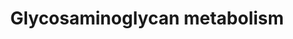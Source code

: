---
annotations:
- id: PW:0000157
  parent: classic metabolic pathway
  type: Pathway Ontology
  value: glycosaminoglycan metabolic pathway
authors:
- ReactomeTeam
- Mkutmon
description: Glycosaminoglycans (GAGs) are long, unbranched polysaccharides containing
  a repeating disaccharide unit composed of a hexosamine (either N-acetylgalactosamine
  (GalNAc) or N-acetylglucosamine (GlcNAc)) and a uronic acid (glucuronate or iduronate).
  They can be heavily sulfated. GAGs are located primarily in the extracellular matrix
  (ECM) and on cell membranes, acting as a lubricating fluid for joints and as part
  of signalling processes. They have structural roles in connective tissue, cartilage,
  bone and blood vessels (Esko et al. 2009). GAGs are degraded in the lysosome as
  part of their natural turnover. Defects in the lysosomal enzymes responsible for
  the metabolism of membrane-associated GAGs lead to lysosomal storage diseases called
  mucopolysaccharidoses (MPS). MPSs are characterised by the accumulation of GAGs
  in lysosomes resulting in chronic, progressively debilitating disorders that in
  many instances lead to severe psychomotor retardation and premature death (Cantz
  & Gehler 1976, Clarke 2008). The biosynthesis and breakdown of the main GAGs (hyaluronate,
  keratan sulfate, chondroitin sulfate, dermatan sulfate and heparan sulfate) is described
  here.  View original pathway at [http://www.reactome.org/PathwayBrowser/#DIAGRAM=1630316
  Reactome].
last-edited: 2021-01-25
organisms:
- Homo sapiens
redirect_from:
- /index.php/Pathway:WP2743
- /instance/WP2743
revision: null
schema-jsonld:
- '@context': https://schema.org/
  '@id': https://wikipathways.github.io/pathways/WP2743.html
  '@type': Dataset
  creator:
    '@type': Organization
    name: WikiPathways
  description: Glycosaminoglycans (GAGs) are long, unbranched polysaccharides containing
    a repeating disaccharide unit composed of a hexosamine (either N-acetylgalactosamine
    (GalNAc) or N-acetylglucosamine (GlcNAc)) and a uronic acid (glucuronate or iduronate).
    They can be heavily sulfated. GAGs are located primarily in the extracellular
    matrix (ECM) and on cell membranes, acting as a lubricating fluid for joints and
    as part of signalling processes. They have structural roles in connective tissue,
    cartilage, bone and blood vessels (Esko et al. 2009). GAGs are degraded in the
    lysosome as part of their natural turnover. Defects in the lysosomal enzymes responsible
    for the metabolism of membrane-associated GAGs lead to lysosomal storage diseases
    called mucopolysaccharidoses (MPS). MPSs are characterised by the accumulation
    of GAGs in lysosomes resulting in chronic, progressively debilitating disorders
    that in many instances lead to severe psychomotor retardation and premature death
    (Cantz & Gehler 1976, Clarke 2008). The biosynthesis and breakdown of the main
    GAGs (hyaluronate, keratan sulfate, chondroitin sulfate, dermatan sulfate and
    heparan sulfate) is described here.  View original pathway at [http://www.reactome.org/PathwayBrowser/#DIAGRAM=1630316
    Reactome].
  keywords:
  - (HA)2
  - (HA)50
  - 1,4-beta-D-galactosidase
  - 5'-monophosphate
  - ABCC5
  - 'ACAN '
  - ADP
  - 'AGRN(30-2045) '
  - APS
  - ARSB:Ca2+
  - ATP
  - Ac-CoA
  - Asparagine N-linked
  - B3GALT6
  - B3GAT dimers
  - 'B3GAT1 '
  - 'B3GAT2 '
  - 'B3GAT3 '
  - B3GAT3:Mn2+ dimer
  - B3GNT1,2,3,4,7
  - 'B3GNT2 '
  - 'B3GNT3 '
  - 'B3GNT4 '
  - 'B3GNT7 '
  - 'B4GALT1 '
  - B4GALT1-6 homodimers
  - 'B4GALT2 '
  - 'B4GALT3 '
  - 'B4GALT4 '
  - 'B4GALT5 '
  - 'B4GALT6 '
  - B4GALT7
  - 'B4GAT1 '
  - 'BCAN '
  - BGAL
  - 'BGN '
  - 'C4S chain '
  - 'C4S-BCAN '
  - 'C4S-BGN '
  - 'C4S-CSPG4 '
  - 'C4S-CSPG5 '
  - 'C4S-DCN '
  - 'C4S-NCAN '
  - C4S-PG
  - 'C4S-PG '
  - 'C4S-PGs '
  - 'C4S-VCAN '
  - C4S/C6S chains
  - 'C6S chain '
  - 'C6S-BCAN '
  - 'C6S-BGN '
  - 'C6S-CSPG4 '
  - 'C6S-CSPG5 '
  - 'C6S-DCN '
  - 'C6S-NCAN '
  - C6S-PG
  - 'C6S-PG '
  - 'C6S-PGs '
  - 'C6S-VCAN '
  - 'CD44 '
  - CEMIP
  - CH3COO-
  - CHEBI:63868 chain
  - 'CHPF '
  - CHPF,CHPF2,CHSY3
  - CHPF,CHSY3
  - 'CHPF2 '
  - CHST1
  - 'CHST11 '
  - 'CHST12 '
  - 'CHST13 '
  - CHST14
  - CHST14 products
  - CHST14 substrates
  - CHST15
  - 'CHST2 '
  - CHST2,5,6
  - 'CHST3 '
  - CHST3,7
  - 'CHST5 '
  - 'CHST6 '
  - 'CHST7 '
  - CHST9,11,12,13
  - 'CHST9-2 '
  - CHSY1
  - 'CHSY3 '
  - CMP
  - CMP-Neu5Ac
  - CS/DS core proteins
  - CS/HS precursor
  - 'CSE-BCAN '
  - 'CSE-BGN '
  - 'CSE-CSPG4 '
  - 'CSE-CSPG5 '
  - 'CSE-DCN '
  - 'CSE-NCAN '
  - CSE-PG
  - 'CSE-PG '
  - 'CSE-PGs '
  - 'CSE-VCAN '
  - CSGALNACT
  - 'CSGALNACT1 '
  - 'CSGALNACT2 '
  - 'CSPG4 '
  - 'CSPG5 '
  - CSPGs
  - 'Ca2+ '
  - ChEBI:63515 chain
  - 'ChEBI:63515 chain '
  - ChEBI:63516 chain
  - ChEBI:63517 chain
  - ChEBI:63519 chain
  - Chondroitin chain
  - 'Chondroitin chain '
  - Chondroitin chains
  - CoA-SH
  - D-xylose
  - 'D2,4(S)2-BCAN '
  - 'D2,4(S)2-BGN '
  - 'D2,4(S)2-CSPG4 '
  - 'D2,4(S)2-CSPG5 '
  - 'D2,4(S)2-DCN '
  - 'D2,4(S)2-NCAN '
  - D2,4(S)2-PG
  - 'D2,4(S)2-PG '
  - 'D2,4(S)2-PGs '
  - 'D2,4(S)2-VCAN '
  - 'D2,4,4(S)3-BCAN '
  - 'D2,4,4(S)3-BGN '
  - 'D2,4,4(S)3-CSPG4 '
  - 'D2,4,4(S)3-CSPG5 '
  - 'D2,4,4(S)3-DCN '
  - 'D2,4,4(S)3-NCAN '
  - D2,4,4(S)3-PGs
  - 'D2,4,4(S)3-PGs '
  - 'D2,4,4(S)3-VCAN '
  - 'D4S-BCAN '
  - 'D4S-BGN '
  - 'D4S-CSPG4 '
  - 'D4S-CSPG5 '
  - 'D4S-DCN '
  - 'D4S-NCAN '
  - D4S-PGs
  - 'D4S-PGs '
  - 'D4S-VCAN '
  - 'DCN '
  - 'DSE '
  - DSE,DSEL
  - DSE,DSEL products
  - DSE,DSEL substrates
  - 'DSEL '
  - DSPGs
  - 'EXT1 '
  - EXT1:EXT2
  - 'EXT2 '
  - 'FMOD '
  - GAG core proteins
  - GALNS oligomer
  - 'GLB1 '
  - 'GLB1L '
  - GLCE
  - 'GPC1 '
  - 'GPC2 '
  - 'GPC3(25-?) '
  - 'GPC4 '
  - 'GPC5(25-?) '
  - 'GPC6 '
  - 'GUSB '
  - GUSB tetramer
  - Gal
  - Gal(S)-GlcNAc(S)-Gal-GlcNAc(S)-Gal
  - 'Gal-Gal-Xyl-AGRN '
  - 'Gal-Gal-Xyl-BCAN '
  - 'Gal-Gal-Xyl-BGN '
  - 'Gal-Gal-Xyl-CSPG4 '
  - 'Gal-Gal-Xyl-CSPG5 '
  - 'Gal-Gal-Xyl-DCN '
  - 'Gal-Gal-Xyl-GPC1 '
  - 'Gal-Gal-Xyl-GPC2 '
  - 'Gal-Gal-Xyl-GPC3 '
  - 'Gal-Gal-Xyl-GPC4 '
  - 'Gal-Gal-Xyl-GPC5 '
  - 'Gal-Gal-Xyl-GPC6 '
  - 'Gal-Gal-Xyl-HSPG2 '
  - 'Gal-Gal-Xyl-NCAN '
  - 'Gal-Gal-Xyl-SDC1 '
  - 'Gal-Gal-Xyl-SDC2 '
  - 'Gal-Gal-Xyl-SDC3 '
  - 'Gal-Gal-Xyl-SDC4 '
  - 'Gal-Gal-Xyl-VCAN '
  - Gal-Gal-Xyl-proteins
  - Gal-GlcNAc(S)-Gal
  - Gal-GlcNAc(S)-Gal-GlcNAc(S)-Gal
  - 'Gal-Xyl-AGRN '
  - 'Gal-Xyl-BCAN '
  - 'Gal-Xyl-BGN '
  - 'Gal-Xyl-CSPG4 '
  - 'Gal-Xyl-CSPG5 '
  - 'Gal-Xyl-DCN '
  - 'Gal-Xyl-GPC1 '
  - 'Gal-Xyl-GPC2 '
  - 'Gal-Xyl-GPC3 '
  - 'Gal-Xyl-GPC4 '
  - 'Gal-Xyl-GPC5 '
  - 'Gal-Xyl-GPC6 '
  - 'Gal-Xyl-HSPG2 '
  - 'Gal-Xyl-NCAN '
  - 'Gal-Xyl-SDC1 '
  - 'Gal-Xyl-SDC2 '
  - 'Gal-Xyl-SDC3 '
  - 'Gal-Xyl-SDC4 '
  - 'Gal-Xyl-VCAN '
  - Gal-Xyl-proteins
  - 'Gal-glycan ACAN '
  - 'Gal-glycan FMOD '
  - 'Gal-glycan KERA '
  - 'Gal-glycan LUM '
  - 'Gal-glycan OGN '
  - 'Gal-glycan OMD '
  - 'Gal-glycan PRELP '
  - Gal-glycan-protein
  - GalNAc
  - GlcA
  - 'GlcA-Gal-Gal-Xyl-AGRN '
  - 'GlcA-Gal-Gal-Xyl-BCAN '
  - 'GlcA-Gal-Gal-Xyl-BGN '
  - GlcA-Gal-Gal-Xyl-CS
  - 'GlcA-Gal-Gal-Xyl-CSPG4 '
  - 'GlcA-Gal-Gal-Xyl-CSPG5 '
  - 'GlcA-Gal-Gal-Xyl-DCN '
  - 'GlcA-Gal-Gal-Xyl-GPC1 '
  - 'GlcA-Gal-Gal-Xyl-GPC2 '
  - 'GlcA-Gal-Gal-Xyl-GPC3 '
  - 'GlcA-Gal-Gal-Xyl-GPC4 '
  - 'GlcA-Gal-Gal-Xyl-GPC5 '
  - 'GlcA-Gal-Gal-Xyl-GPC6 '
  - GlcA-Gal-Gal-Xyl-HS
  - 'GlcA-Gal-Gal-Xyl-HSPG2 '
  - 'GlcA-Gal-Gal-Xyl-NCAN '
  - 'GlcA-Gal-Gal-Xyl-SDC1 '
  - 'GlcA-Gal-Gal-Xyl-SDC2 '
  - 'GlcA-Gal-Gal-Xyl-SDC3 '
  - 'GlcA-Gal-Gal-Xyl-SDC4 '
  - 'GlcA-Gal-Gal-Xyl-VCAN '
  - GlcA-Gal-Gal-Xyl-proteins
  - GlcA-b1,3-GlcNAc
  - GlcA-Î²1,3-GlcNAc
  - GlcNAc
  - GlcNAc(S)-Gal-GlcNAc(S)-Gal
  - GlcNAc-Gal-GlcNAc(S)-Gal
  - GlcNAc-GlcA-GlcNAc
  - H+
  - H2O
  - HA
  - 'HA '
  - HA polymer
  - HA:HAR:HYAL2
  - HA:HAR:HYAL2:SLC9A1:pCHP:Ca2+
  - HARs
  - 'HAS1 '
  - HAS1,2,3
  - 'HAS2 '
  - 'HAS3 '
  - HEXA
  - 'HEXA '
  - 'HEXB(122-311) '
  - 'HEXB(315-556) '
  - HGSNAT oligomer
  - 'HMMR '
  - HPSE dimer
  - 'HPSE(158-543) '
  - 'HPSE(36-109) '
  - HPSE2(1-592)
  - HS core proteins
  - 'HS(1)-AGRN '
  - 'HS(1)-GPC1 '
  - 'HS(1)-GPC2 '
  - 'HS(1)-GPC3 '
  - 'HS(1)-GPC4 '
  - 'HS(1)-GPC5 '
  - 'HS(1)-GPC6 '
  - 'HS(1)-HSPG2 '
  - HS(1)-PGs
  - 'HS(1)-PGs '
  - 'HS(1)-SDC1 '
  - 'HS(1)-SDC2 '
  - 'HS(1)-SDC3 '
  - 'HS(1)-SDC4 '
  - 'HS(2)-AGRN '
  - 'HS(2)-GPC1 '
  - 'HS(2)-GPC2 '
  - 'HS(2)-GPC3 '
  - 'HS(2)-GPC4 '
  - 'HS(2)-GPC5 '
  - 'HS(2)-GPC6 '
  - 'HS(2)-HSPG2 '
  - HS(2)-PGs
  - 'HS(2)-PGs '
  - 'HS(2)-SDC1 '
  - 'HS(2)-SDC2 '
  - 'HS(2)-SDC3 '
  - 'HS(2)-SDC4 '
  - 'HS(3)-AGRN '
  - 'HS(3)-GPC1 '
  - 'HS(3)-GPC2 '
  - 'HS(3)-GPC3 '
  - 'HS(3)-GPC4 '
  - 'HS(3)-GPC5 '
  - 'HS(3)-GPC6 '
  - 'HS(3)-HSPG2 '
  - HS(3)-PGs
  - 'HS(3)-PGs '
  - 'HS(3)-SDC1 '
  - 'HS(3)-SDC2 '
  - 'HS(3)-SDC3 '
  - 'HS(3)-SDC4 '
  - 'HS(4)-AGRN '
  - 'HS(4)-GPC1 '
  - 'HS(4)-GPC2 '
  - 'HS(4)-GPC3 '
  - 'HS(4)-GPC4 '
  - 'HS(4)-GPC5 '
  - 'HS(4)-GPC6 '
  - 'HS(4)-HSPG2 '
  - HS(4)-PGs
  - 'HS(4)-PGs '
  - 'HS(4)-SDC1 '
  - 'HS(4)-SDC2 '
  - 'HS(4)-SDC3 '
  - 'HS(4)-SDC4 '
  - 'HS(5)-AGRN '
  - 'HS(5)-GPC1 '
  - 'HS(5)-GPC2 '
  - 'HS(5)-GPC3 '
  - 'HS(5)-GPC4 '
  - 'HS(5)-GPC5 '
  - 'HS(5)-GPC6 '
  - 'HS(5)-HSPG2 '
  - HS(5)-PGs
  - 'HS(5)-PGs '
  - 'HS(5)-SDC1 '
  - 'HS(5)-SDC2 '
  - 'HS(5)-SDC3 '
  - 'HS(5)-SDC4 '
  - 'HS(6)-AGRN '
  - 'HS(6)-GPC1 '
  - 'HS(6)-GPC2 '
  - 'HS(6)-GPC3 '
  - 'HS(6)-GPC4 '
  - 'HS(6)-GPC5 '
  - 'HS(6)-GPC6 '
  - 'HS(6)-HSPG2 '
  - 'HS(6)-SDC1 '
  - 'HS(6)-SDC2 '
  - 'HS(6)-SDC3 '
  - 'HS(6)-SDC4 '
  - HS/HPIN-PGs
  - 'HS/HPIN-PGs '
  - HS2ST1
  - HS3ST
  - HS3ST1
  - 'HS3ST1 '
  - 'HS3ST2 '
  - 'HS3ST3A1 '
  - 'HS3ST3B1 '
  - 'HS3ST4 '
  - 'HS3ST5 '
  - 'HS3ST6 '
  - HS3STs
  - 'HS6ST1 '
  - 'HS6ST2 '
  - 'HS6ST3 '
  - HS6STs
  - 'HSPG2(22-4391) '
  - HSPGs
  - 'HYAL1 '
  - HYAL1-like proteins
  - HYAL2
  - 'HYAL2 '
  - 'HYAL3 '
  - Heparan chain(1)
  - Heparan chain(2)
  - Heparan sulfate
  - 'Heparan(1)-AGRN '
  - 'Heparan(1)-GPC1 '
  - 'Heparan(1)-GPC2 '
  - 'Heparan(1)-GPC3 '
  - 'Heparan(1)-GPC4 '
  - 'Heparan(1)-GPC5 '
  - 'Heparan(1)-GPC6 '
  - 'Heparan(1)-HSPG2 '
  - Heparan(1)-PGs
  - 'Heparan(1)-SDC1 '
  - 'Heparan(1)-SDC2 '
  - 'Heparan(1)-SDC3 '
  - 'Heparan(1)-SDC4 '
  - 'Heparan(2)-AGRN '
  - 'Heparan(2)-GPC1 '
  - 'Heparan(2)-GPC2 '
  - 'Heparan(2)-GPC3 '
  - 'Heparan(2)-GPC4 '
  - 'Heparan(2)-GPC5 '
  - 'Heparan(2)-GPC6 '
  - 'Heparan(2)-HSPG2 '
  - Heparan(2)-PGs
  - 'Heparan(2)-SDC1 '
  - 'Heparan(2)-SDC2 '
  - 'Heparan(2)-SDC3 '
  - 'Heparan(2)-SDC4 '
  - 'Heparan(3)-AGRN '
  - 'Heparan(3)-GPC1 '
  - 'Heparan(3)-GPC2 '
  - 'Heparan(3)-GPC3 '
  - 'Heparan(3)-GPC4 '
  - 'Heparan(3)-GPC5 '
  - 'Heparan(3)-GPC6 '
  - 'Heparan(3)-HSPG2 '
  - Heparan(3)-PGs
  - 'Heparan(3)-SDC1 '
  - 'Heparan(3)-SDC2 '
  - 'Heparan(3)-SDC3 '
  - 'Heparan(3)-SDC4 '
  - 'Heparan(4)-AGRN '
  - 'Heparan(4)-GPC1 '
  - 'Heparan(4)-GPC2 '
  - 'Heparan(4)-GPC3 '
  - 'Heparan(4)-GPC4 '
  - 'Heparan(4)-GPC5 '
  - 'Heparan(4)-GPC6 '
  - 'Heparan(4)-HSPG2 '
  - Heparan(4)-PGs
  - 'Heparan(4)-SDC1 '
  - 'Heparan(4)-SDC2 '
  - 'Heparan(4)-SDC3 '
  - 'Heparan(4)-SDC4 '
  - 'Heparan-AGRN '
  - 'Heparan-GPC1 '
  - 'Heparan-GPC2 '
  - 'Heparan-GPC3 '
  - 'Heparan-GPC4 '
  - 'Heparan-GPC5 '
  - 'Heparan-GPC6 '
  - 'Heparan-HSPG2 '
  - Heparan-PGs
  - 'Heparan-SDC1 '
  - 'Heparan-SDC2 '
  - 'Heparan-SDC3 '
  - 'Heparan-SDC4 '
  - IDS dimer
  - 'IDS(34-455) '
  - 'IDS(456-550) '
  - IDUA
  - IdoA-GalNAc(4S)-GlcA-Gal-Gal-Xyl
  - 'KERA '
  - KS core proteins
  - 'KS(1)-ACAN '
  - 'KS(1)-FMOD '
  - 'KS(1)-KERA '
  - 'KS(1)-LUM '
  - 'KS(1)-OGN '
  - 'KS(1)-OMD '
  - 'KS(1)-PRELP '
  - 'KS(2)-ACAN '
  - 'KS(2)-FMOD '
  - 'KS(2)-KERA '
  - 'KS(2)-LUM '
  - 'KS(2)-OGN '
  - 'KS(2)-OMD '
  - 'KS(2)-PRELP '
  - KSPG(1)
  - KSPG(2)
  - 'Keratan(1)-ACAN '
  - 'Keratan(1)-FMOD '
  - 'Keratan(1)-KERA '
  - 'Keratan(1)-LUM '
  - 'Keratan(1)-OGN '
  - 'Keratan(1)-OMD '
  - Keratan(1)-PG
  - 'Keratan(1)-PRELP '
  - 'Keratan(2)-ACAN '
  - 'Keratan(2)-FMOD '
  - 'Keratan(2)-KERA '
  - 'Keratan(2)-LUM '
  - 'Keratan(2)-OGN '
  - 'Keratan(2)-OMD '
  - Keratan(2)-PG
  - 'Keratan(2)-PRELP '
  - 'Keratan(3)-ACAN '
  - 'Keratan(3)-FMOD '
  - 'Keratan(3)-KERA '
  - 'Keratan(3)-LUM '
  - 'Keratan(3)-OGN '
  - 'Keratan(3)-OMD '
  - Keratan(3)-PG
  - 'Keratan(3)-PRELP '
  - 'Keratan(4)-ACAN '
  - 'Keratan(4)-FMOD '
  - 'Keratan(4)-KERA '
  - 'Keratan(4)-LUM '
  - 'Keratan(4)-OGN '
  - 'Keratan(4)-OMD '
  - Keratan(4)-PG
  - 'Keratan(4)-PRELP '
  - L-Asp
  - 'LUM '
  - 'LYVE1 '
  - 'Mn2+ '
  - 'N-glycan ACAN '
  - 'N-glycan FMOD '
  - 'N-glycan KERA '
  - 'N-glycan LUM '
  - 'N-glycan OGN '
  - 'N-glycan OMD '
  - 'N-glycan PRELP '
  - N-glycan-protein
  - NAGLU(59-743)
  - 'NCAN '
  - 'NDST1 '
  - 'NDST2 '
  - 'NDST3 '
  - 'NDST4 '
  - NDSTs
  - 'OGN '
  - 'OMD '
  - 'OxA-ARSB '
  - OxA-GNS
  - PAP
  - PAPS
  - 'PAPSS1 '
  - PAPSS1,2
  - 'PAPSS2 '
  - PPi
  - 'PRELP '
  - 'SDC1 '
  - 'SDC2 '
  - 'SDC3 '
  - 'SDC4 '
  - SGSH
  - 'SLC26A1 '
  - SLC26A1,2
  - 'SLC26A2 '
  - 'SLC35B2 '
  - SLC35B2,3
  - 'SLC35B3 '
  - SLC35D2
  - 'SLC9A1 '
  - SLC9A1:p-CHP:Ca2+
  - SO4(2-)
  - 'ST3GAL1 '
  - ST3GAL1-4,6
  - 'ST3GAL2 '
  - 'ST3GAL3 '
  - 'ST3GAL4 '
  - 'ST3GAL6 '
  - 'STAB2(1136-2551) '
  - UDP
  - UDP-Gal
  - UDP-GalNAc
  - 'UDP-Glc '
  - UDP-GlcA
  - UDP-GlcNAc
  - 'UDP-GlcNAc '
  - UDP-GlcNAc, UDP-Glc
  - UDP-Xyl
  - UMP
  - UST
  - 'VCAN '
  - 'XYLT1 '
  - XYLT1, XYLT2
  - 'XYLT2 '
  - 'XylS-AGRN(30-2045) '
  - 'XylS-BCAN '
  - 'XylS-BGN '
  - 'XylS-CSPG4 '
  - 'XylS-CSPG5 '
  - 'XylS-DCN '
  - 'XylS-GPC1 '
  - 'XylS-GPC2 '
  - 'XylS-GPC3(25-?) '
  - 'XylS-GPC4 '
  - 'XylS-GPC5(25-?) '
  - 'XylS-GPC6 '
  - 'XylS-HSPG2(22-4391) '
  - 'XylS-NCAN '
  - 'XylS-SDC1 '
  - 'XylS-SDC2 '
  - 'XylS-SDC3 '
  - 'XylS-SDC4 '
  - 'XylS-VCAN '
  - acid
  - aldehydo-L-iduronic
  - bHEXB
  - beta-xylosidase
  - chain
  - chain(1)
  - chain(2)
  - chain(3)
  - chain(4)
  - chain(5)
  - chain(6)
  - chain(7)
  - 'chondroitin(1)-BCAN '
  - 'chondroitin(1)-BGN '
  - 'chondroitin(1)-CSPG4 '
  - 'chondroitin(1)-CSPG5 '
  - 'chondroitin(1)-DCN '
  - 'chondroitin(1)-NCAN '
  - 'chondroitin(1)-VCAN '
  - chondroitin(1)-core
  - 'chondroitin(2)-BCAN '
  - 'chondroitin(2)-BGN '
  - 'chondroitin(2)-CSPG4 '
  - 'chondroitin(2)-CSPG5 '
  - 'chondroitin(2)-DCN '
  - 'chondroitin(2)-NCAN '
  - 'chondroitin(2)-VCAN '
  - chondroitin(2)-core
  - 'chondroitin(3)-BCAN '
  - 'chondroitin(3)-BGN '
  - 'chondroitin(3)-CSPG4 '
  - 'chondroitin(3)-CSPG5 '
  - 'chondroitin(3)-DCN '
  - 'chondroitin(3)-NCAN '
  - 'chondroitin(3)-VCAN '
  - chondroitin(3)-core
  - 'chondroitin(3)-core proteins '
  - 'dermatan-core proteins '
  - glycosylation
  - keratan
  - linker chain(2)
  - 'p-CHP1 '
  - proteins
  - sulfate
  - sulfotransferases
  - uridine
  - xylosyl-core
  license: CC0
  name: Glycosaminoglycan metabolism
seo: CreativeWork
title: Glycosaminoglycan metabolism
wpid: WP2743
---